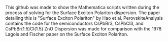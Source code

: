 This github was made to show the Mathematica scripts written during the process of solving for the Surface Exciton Polariton dispersion. 
The paper detailing this is "Surface Exciton Polariton" by Hao et al. 
PerovskiteAnalysis contains the code for the semiconductors CsPbBr3, CsPbCl3, and CsPbBr(1.5)Cl(1.5)
ZnO Dispersion was made for comparison with the 1978 Lagois and Fischer paper on the Surface Exciton Polariton.
